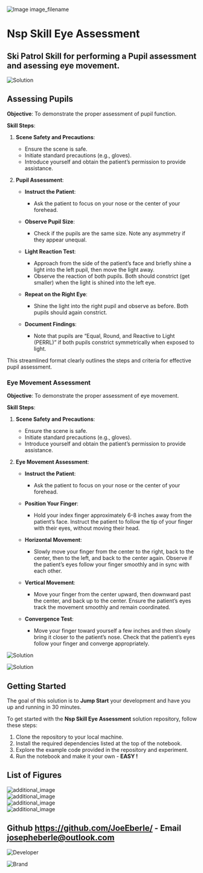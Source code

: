 ![Image image_filename](solution_sign.png)
    
# Nsp Skill Eye Assessment 

## Ski Patrol Skill for performing a Pupil assessment and asessing eye movement. 

    
![Solution](code.png)

    

## Assessing Pupils

**Objective**: To demonstrate the proper assessment of pupil function.

**Skill Steps**:

1. **Scene Safety and Precautions**:
   - Ensure the scene is safe.
   - Initiate standard precautions (e.g., gloves).
   - Introduce yourself and obtain the patient’s permission to provide assistance.

2. **Pupil Assessment**:

   - **Instruct the Patient**:
     - Ask the patient to focus on your nose or the center of your forehead.
   
   - **Observe Pupil Size**:
     - Check if the pupils are the same size. Note any asymmetry if they appear unequal.
   
   - **Light Reaction Test**:
     - Approach from the side of the patient’s face and briefly shine a light into the left pupil, then move the light away.
     - Observe the reaction of both pupils. Both should constrict (get smaller) when the light is shined into the left eye.
   
   - **Repeat on the Right Eye**:
     - Shine the light into the right pupil and observe as before. Both pupils should again constrict.
   
   - **Document Findings**:
     - Note that pupils are “Equal, Round, and Reactive to Light (PERRL)” if both pupils constrict symmetrically when exposed to light.

This streamlined format clearly outlines the steps and criteria for effective pupil assessment.


### Eye Movement Assessment

**Objective**: To demonstrate the proper assessment of eye movement.

**Skill Steps**:

1. **Scene Safety and Precautions**:
   - Ensure the scene is safe.
   - Initiate standard precautions (e.g., gloves).
   - Introduce yourself and obtain the patient’s permission to provide assistance.

2. **Eye Movement Assessment**:

   - **Instruct the Patient**:
     - Ask the patient to focus on your nose or the center of your forehead.
   
   - **Position Your Finger**:
     - Hold your index finger approximately 6-8 inches away from the patient’s face. Instruct the patient to follow the tip of your finger with their eyes, without moving their head.
   
   - **Horizontal Movement**:
     - Slowly move your finger from the center to the right, back to the center, then to the left, and back to the center again. Observe if the patient’s eyes follow your finger smoothly and in sync with each other.
   
   - **Vertical Movement**:
     - Move your finger from the center upward, then downward past the center, and back up to the center. Ensure the patient’s eyes track the movement smoothly and remain coordinated.
   
   - **Convergence Test**:
     - Move your finger toward yourself a few inches and then slowly bring it closer to the patient’s nose. Check that the patient’s eyes follow your finger and converge appropriately.


![Solution](code.png)

    
![Solution](code.png)

    
## Getting Started

The goal of this solution is to **Jump Start** your development and have you up and running in 30 minutes. 

To get started with the **Nsp Skill Eye Assessment** solution repository, follow these steps:
1. Clone the repository to your local machine.
2. Install the required dependencies listed at the top of the notebook.
3. Explore the example code provided in the repository and experiment.
4. Run the notebook and make it your own - **EASY !**
    
## List of Figures
 ![additional_image](eye.png)  <br>![additional_image](eye_anatomy.png)  <br>![additional_image](NSP_Skill_Eye_Assessment.png)  <br>![additional_image](puppil_assessment.png)  <br>
    

## Github https://github.com/JoeEberle/ - Email  josepheberle@outlook.com 
    
![Developer](developer.png)

![Brand](brand.png)
    
